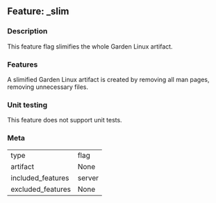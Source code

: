 ## Feature: _slim
### Description
<website-feature>
This feature flag slimifies the whole Garden Linux artifact.
</website-feature>

### Features
A slimified Garden Linux artifact is created by removing all man pages, removing unnecessary files.

### Unit testing
This feature does not support unit tests.

### Meta
|||
|---|---|
|type|flag|
|artifact|None|
|included_features|server|
|excluded_features|None|
